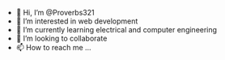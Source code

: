 - 👋 Hi, I’m @Proverbs321
- 👀 I’m interested in web development
- 🌱 I’m currently learning electrical and computer engineering
- 💞️ I’m looking to collaborate 
- 📫 How to reach me ...

<!---
Proverbs321/Proverbs321 is a ✨ special ✨ repository because its `README.md` (this file) appears on your GitHub profile.
You can click the Preview link to take a look at your changes.
--->

